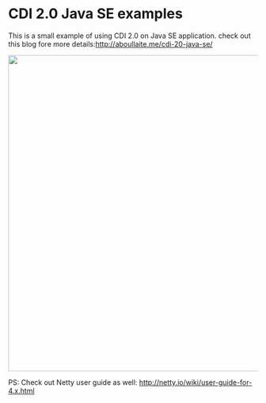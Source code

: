 # CDI 2.0 Java SE examples
This is a small example of using CDI 2.0 on Java SE application. check out this blog fore more details:http://aboullaite.me/cdi-20-java-se/

<img src="https://media.giphy.com/media/3ohc0XCac3Pa62Xrxe/giphy.gif" width="640" />

PS: Check out Netty user guide as well: http://netty.io/wiki/user-guide-for-4.x.html
